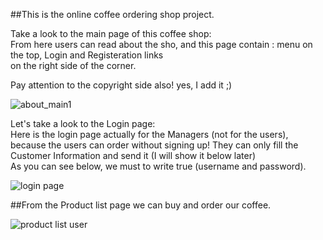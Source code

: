 ##This is the online coffee ordering shop project.

 Take a look to the main <About> page of this coffee shop:<br>
 From here users can read about the sho,
 and this page contain : menu on the top, Login and Registeration links<br>
 on the right side of the corner.<br>
 
 Pay attention to the copyright side also! yes, I add it ;)
 
 ![about_main1](https://user-images.githubusercontent.com/73636880/171741234-546ccd8d-17fa-418f-8911-f0919d532ebb.png)
 
 Let's take a look to the Login page:<br>
 Here is the login page actually for the Managers (not for the users), because the users can order without signing up!
 They can only fill the Customer Information and send it (I will show it below later)<br>
 As you can see below, we must to write true (username and password).
 
 ![login page](https://user-images.githubusercontent.com/73636880/171741777-0d92c027-2540-4e92-b40e-8ddf085a3b59.png)
 
 ##From the Product list page we can buy and order our coffee.
 
 ![product list user](https://user-images.githubusercontent.com/73636880/171743815-86739d98-ac16-4067-b72a-067be9600b2a.png)

 
 

 
 
